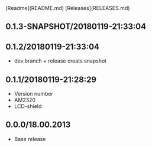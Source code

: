 <link href="../site.css" rel="stylesheet"></link>
[Readme](README.md) [Releases](RELEASES.md)

## 0.1.3-SNAPSHOT/20180119-21:33:04
## 0.1.2/20180119-21:33:04

- dev.branch + release creats snapshot

## 0.1.1/20180119-21:28:29

- Version number
- AM2320
- LCD-shield

## 0.0.0/18.00.2013

- Base release
